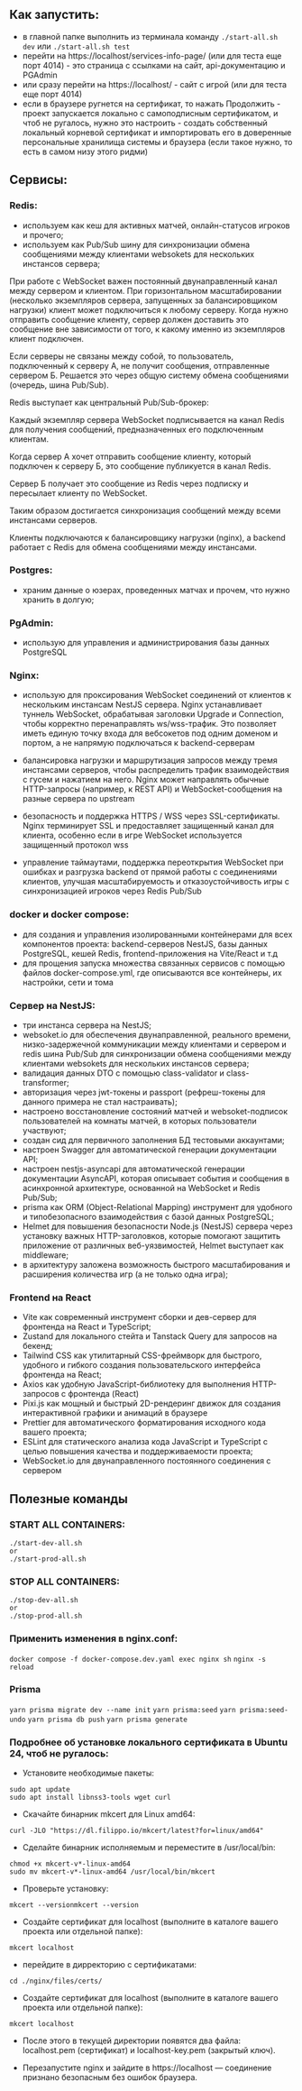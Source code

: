 ## Как запустить:
- в главной папке выполнить из терминала команду `./start-all.sh dev` или `./start-all.sh test`
- перейти на https://localhost/services-info-page/ (или для теста еще порт 4014) - это страница с ссылками на сайт, api-документацию и PGAdmin
- или сразу перейти на https://localhost/ - сайт с игрой (или для теста еще порт 4014)
- если в браузере ругнется на сертификат, то нажать Продолжить - проект запускается локально с самоподписным сертификатом, и чтоб не ругалось, нужно это настроить - создать собственный локальный корневой сертификат и импортировать его в доверенные персональные хранилища системы и браузера (если такое нужно, то есть в самом низу этого ридми)



## Сервисы:
### Redis:

- используем как кеш для активных матчей, онлайн-статусов игроков и прочего;
- используем как Pub/Sub шину для синхронизации обмена сообщениями между клиентами websokets для нескольких инстансов сервера;

При работе с WebSocket важен постоянный двунаправленный канал между сервером и клиентом. При горизонтальном масштабировании (несколько экземпляров сервера, запущенных за балансировщиком нагрузки) клиент может подключиться к любому серверу. Когда нужно отправить сообщение клиенту, сервер должен доставить это сообщение вне зависимости от того, к какому именно из экземпляров клиент подключен.

Если серверы не связаны между собой, то пользователь, подключенный к серверу А, не получит сообщения, отправленные сервером Б. Решается это через общую систему обмена сообщениями (очередь, шина Pub/Sub).

Redis выступает как центральный Pub/Sub-брокер:

Каждый экземпляр сервера WebSocket подписывается на канал Redis для получения сообщений, предназначенных его подключенным клиентам.

Когда сервер А хочет отправить сообщение клиенту, который подключен к серверу Б, это сообщение публикуется в канал Redis.

Сервер Б получает это сообщение из Redis через подписку и пересылает клиенту по WebSocket.

Таким образом достигается синхронизация сообщений между всеми инстансами серверов.

Клиенты подключаются к балансировщику нагрузки (nginx), а backend работает с Redis для обмена сообщениями между инстансами.


### Postgres:

- храним данные о юзерах, проведенных матчах и прочем, что нужно хранить в долгую;


### PgAdmin:

- использую для управления и администрирования базы данных PostgreSQL


### Nginx:

- использую для проксирования WebSocket соединений от клиентов к нескольким инстансам NestJS сервера. Nginx устанавливает туннель WebSocket, обрабатывая заголовки Upgrade и Connection, чтобы корректно перенаправлять ws/wss-трафик. Это позволяет иметь единую точку входа для вебсокетов под одним доменом и портом, а не напрямую подключаться к backend-серверам

- балансировка нагрузки и маршрутизация запросов между тремя инстансами серверов, чтобы распределить трафик взаимодействия с гусем и нажатием на него. Nginx может направлять обычные HTTP-запросы (например, к REST API) и WebSocket-сообщения на разные сервера по upstream

- безопасность и поддержка HTTPS / WSS через SSL-сертификаты. Nginx терминирует SSL и предоставляет защищенный канал для клиента, особенно если в игре WebSocket используется защищенный протокол wss

- управление таймаутами, поддержка переоткрытия WebSocket при ошибках и разгрузка backend от прямой работы с соединениями клиентов, улучшая масштабируемость и отказоустойчивость игры с синхронизацией игроков через Redis Pub/Sub


### docker и docker compose:
- для создания и управления изолированными контейнерами для всех компонентов проекта: backend-серверов NestJS, базы данных PostgreSQL, кешей Redis, frontend-приложения на Vite/React и т.д
- для прощения запуска множества связанных сервисов с помощью файлов docker-compose.yml, где описываются все контейнеры, их настройки, сети и тома

### Сервер на NestJS:
- три инстанса сервера на NestJS;
- websoket.io для обеспечения двунаправленной, реального времени, низко-задержечной коммуникации между клиентами и сервером и redis шина Pub/Sub для синхронизации обмена сообщениями между клиентами websokets для нескольких инстансов сервера;
- валидация данных DTO с помощью class-validator и class-transformer;
- авторизация через jwt-токены и passport (рефреш-токены для данного примера не стал настраивать);
- настроено восстановление состояний матчей и websoket-подписок пользователей на комнаты матчей, в которых пользователи участвуют;
- создан сид для первичного заполнения БД тестовыми аккаунтами;
- настроен Swagger для автоматической генерации документации API;
- настроен nestjs-asyncapi для автоматической генерации документации AsyncAPI, которая описывает события и сообщения в асинхронной архитектуре, основанной на WebSocket и Redis Pub/Sub;
- prisma как ORM (Object-Relational Mapping) инструмент для удобного и типобезопасного взаимодействия с базой данных PostgreSQL;
- Helmet для повышения безопасности Node.js (NestJS) сервера через установку важных HTTP-заголовков, которые помогают защитить приложение от различных веб-уязвимостей, Helmet выступает как middleware;
- в архитектуру заложена возможность быстрого масштабирования и расширения количества игр (а не только одна игра);



### Frontend на React
- Vite как современный инструмент сборки и дев-сервер для фронтенда на React и TypeScript;
- Zustand для локального стейта и Tanstack Query для запросов на бекенд;
- Tailwind CSS как утилитарный CSS-фреймворк для быстрого, удобного и гибкого создания пользовательского интерфейса фронтенда на React;
- Axios как удобную JavaScript-библиотеку для выполнения HTTP-запросов с фронтенда (React)
- Pixi.js как мощный и быстрый 2D-рендеринг движок для создания интерактивной графики и анимаций в браузере
- Prettier для автоматического форматирования исходного кода вашего проекта;
- ESLint для статического анализа кода JavaScript и TypeScript с целью повышения качества и поддерживаемости проекта;
- WebSocket.io для двунаправленного постоянного соединения с сервером



## Полезные команды

### START ALL CONTAINERS:
```
./start-dev-all.sh
or
./start-prod-all.sh
```

### STOP ALL CONTAINERS:
```
./stop-dev-all.sh
or
./stop-prod-all.sh
```
### Применить изменения в nginx.conf:
`docker compose -f docker-compose.dev.yaml exec nginx sh`
`nginx -s reload`

### Prisma
`yarn prisma migrate dev --name init`
`yarn prisma:seed`
`yarn prisma:seed-undo`
`yarn prisma db push`
`yarn prisma generate`


### Подробнее об установке локального сертификата в Ubuntu 24, чтоб не ругалось:

- Установите необходимые пакеты:
```
sudo apt update
sudo apt install libnss3-tools wget curl
```

- Скачайте бинарник mkcert для Linux amd64:
```
curl -JLO "https://dl.filippo.io/mkcert/latest?for=linux/amd64"
```

- Сделайте бинарник исполняемым и переместите в /usr/local/bin:
```
chmod +x mkcert-v*-linux-amd64
sudo mv mkcert-v*-linux-amd64 /usr/local/bin/mkcert
```

- Проверьте установку:
```
mkcert --versionmkcert --version
```

- Создайте сертификат для localhost (выполните в каталоге вашего проекта или отдельной папке):
```
mkcert localhost
```

- перейдите в дирректорию с сертификатами:
```
cd ./nginx/files/certs/
```

- Создайте сертификат для localhost (выполните в каталоге вашего проекта или отдельной папке):
```
mkcert localhost
```

- После этого в текущей директории появятся два файла: localhost.pem (сертификат) и localhost-key.pem (закрытый ключ).

- Перезапустите nginx и зайдите в https://localhost — соединение признано безопасным без ошибок браузера.

